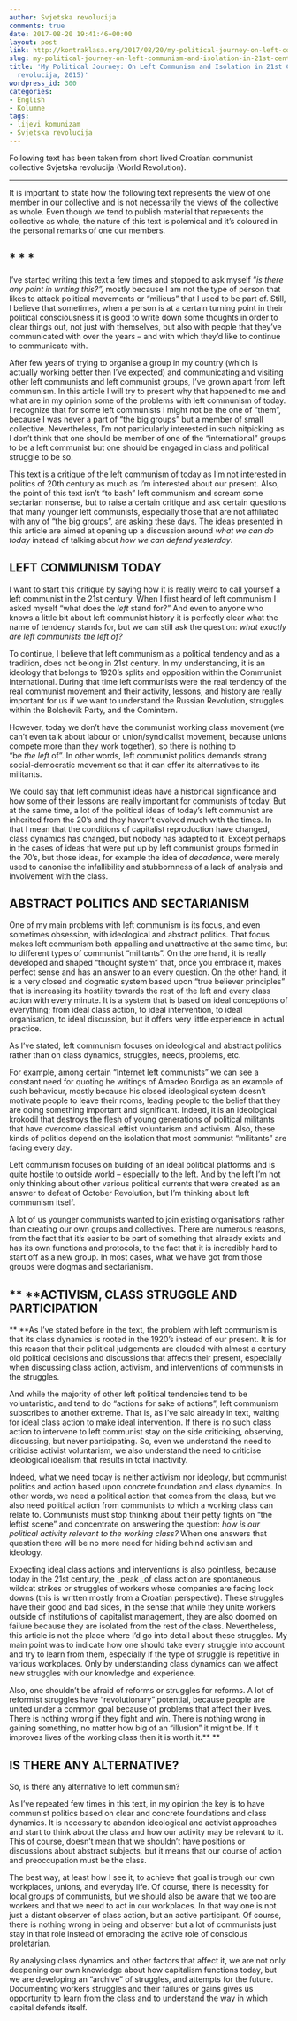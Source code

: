 ```yaml
---
author: Svjetska revolucija
comments: true
date: 2017-08-20 19:41:46+00:00
layout: post
link: http://kontraklasa.org/2017/08/20/my-political-journey-on-left-communism-and-isolation-in-21st-century-svjetska-revolucija-2015/
slug: my-political-journey-on-left-communism-and-isolation-in-21st-century-svjetska-revolucija-2015
title: 'My Political Journey: On Left Communism and Isolation in 21st Century (Svjetska
  revolucija, 2015)'
wordpress_id: 300
categories:
- English
- Kolumne
tags:
- lijevi komunizam
- Svjetska revolucija
---
```


Following text has been taken from short lived Croatian communist collective Svjetska revolucija (World Revolution).



* * *




It is important to state how the following text represents the view of one member in our collective and is not necessarily the views of the collective as whole. Even though we tend to publish material that represents the collective as whole, the nature of this text is polemical and it’s coloured in the personal remarks of one our members.





## * * *




I’ve started writing this text a few times and stopped to ask myself “_is there any point in writing this?”,_ mostly because I am not the type of person that likes to attack political movements or “milieus” that I used to be part of. Still, I believe that sometimes, when a person is at a certain turning point in their political consciousness it is good to write down some thoughts in order to clear things out, not just with themselves, but also with people that they’ve communicated with over the years – and with which they’d like to continue to communicate with.




After few years of trying to organise a group in my country (which is actually working better then I’ve expected) and communicating and visiting other left communists and left communist groups, I’ve grown apart from left communism. In this article I will try to present why that happened to me and what are in my opinion some of the problems with left communism of today. I recognize that for some left communists I might not be the one of “them”, because I was never a part of “the big groups” but a member of small collective. Nevertheless, I’m not particularly interested in such nitpicking as I don’t think that one should be member of one of the “international” groups to be a left communist but one should be engaged in class and political struggle to be so.




This text is a critique of the left communism of today as I’m not interested in politics of 20th century as much as I’m interested about our present. Also, the point of this text isn’t “to bash” left communism and scream some sectarian nonsense, but to raise a certain critique and ask certain questions that many younger left communists, especially those that are not affiliated with any of “the big groups”, are asking these days. The ideas presented in this article are aimed at opening up a discussion around _what we can do today_ instead of talking about _how we can defend yesterday_.





## **LEFT COMMUNISM TODAY**




I want to start this critique by saying how it is really weird to call yourself a left communist in the 21st century. When I first heard of left communism I asked myself “what does the _left_ stand for?” And even to anyone who knows a little bit about left communist history it is perfectly clear what the name of tendency stands for, but we can still ask the question: _what exactly are left communists the left of?_




To continue, I believe that left communism as a political tendency and as a tradition, does not belong in 21st century. In my understanding, it is an ideology that belongs to 1920’s splits and opposition within the Communist International. During that time left communists were the real tendency of the real communist movement and their activity, lessons, and history are really important for us if we want to understand the Russian Revolution, struggles within the Bolshevik Party, and the Comintern.




However, today we don’t have the communist working class movement (we can’t even talk about labour or union/syndicalist movement, because unions compete more than they work together), so there is nothing to “be _the_ _left_ of”. In other words, left communist politics demands strong social-democratic movement so that it can offer its alternatives to its militants.




We could say that left communist ideas have a historical significance and how some of their lessons are really important for communists of today. But at the same time, a lot of the political ideas of today’s left communist are inherited from the 20’s and they haven’t evolved much with the times. In that I mean that the conditions of capitalist reproduction have changed, class dynamics has changed, but nobody has adapted to it. Except perhaps in the cases of ideas that were put up by left communist groups formed in the 70’s, but those ideas, for example the idea of _decadence_, were merely used to canonise the infallibility and stubbornness of a lack of analysis and involvement with the class.





## **ABSTRACT POLITICS AND SECTARIANISM**




One of my main problems with left communism is its focus, and even sometimes obsession, with ideological and abstract politics. That focus makes left communism both appalling and unattractive at the same time, but to different types of communist “militants”. On the one hand, it is really developed and shaped “thought system” that, once you embrace it, makes perfect sense and has an answer to an every question. On the other hand, it is a very closed and dogmatic system based upon “true believer principles” that is increasing its hostility towards the rest of the left and every class action with every minute. It is a system that is based on ideal conceptions of everything; from ideal class action, to ideal intervention, to ideal organisation, to ideal discussion, but it offers very little experience in actual practice.




As I’ve stated, left communism focuses on ideological and abstract politics rather than on class dynamics, struggles, needs, problems, etc.




For example, among certain “Internet left communists” we can see a constant need for quoting he writings of Amadeo Bordiga as an example of such behaviour, mostly because his closed ideological system doesn’t motivate people to leave their rooms, leading people to the belief that they are doing something important and significant. Indeed, it is an ideological krokodil that destroys the flesh of young generations of political militants that have overcome classical leftist voluntarism and activism. Also, these kinds of politics depend on the isolation that most communist “militants” are facing every day.




Left communism focuses on building of an ideal political platforms and is quite hostile to outside world – especially to the left. And by the left I’m not only thinking about other various political currents that were created as an answer to defeat of October Revolution, but I’m thinking about left communism itself.




A lot of us younger communists wanted to join existing organisations rather than creating our own groups and collectives. There are numerous reasons, from the fact that it’s easier to be part of something that already exists and has its own functions and protocols, to the fact that it is incredibly hard to start off as a new group. In most cases, what we have got from those groups were dogmas and sectarianism.





## ** ****ACTIVISM, CLASS STRUGGLE AND PARTICIPATION**




** **As I’ve stated before in the text, the problem with left communism is that its class dynamics is rooted in the 1920’s instead of our present. It is for this reason that their political judgements are clouded with almost a century old political decisions and discussions that affects their present, especially when discussing class action, activism, and interventions of communists in the struggles.




And while the majority of other left political tendencies tend to be voluntaristic, and tend to do “actions for sake of actions”, left communism subscribes to another extreme. That is, as I’ve said already in text, waiting for ideal class action to make ideal intervention. If there is no such class action to intervene to left communist stay on the side criticising, observing, discussing, but never participating. So, even we understand the need to criticise activist voluntarism, we also understand the need to criticise ideological idealism that results in total inactivity.




Indeed, what we need today is neither activism nor ideology, but communist politics and action based upon concrete foundation and class dynamics. In other words, we need a political action that comes from the class, but we also need political action from communists to which a working class can relate to. Communists must stop thinking about their petty fights on “the leftist scene” and concentrate on answering the question: _how is our political activity relevant to the working class?_ When one answers that question there will be no more need for hiding behind activism and ideology.




Expecting ideal class actions and interventions is also pointless, because today in the 21st century, the _peak _of class action are spontaneous wildcat strikes or struggles of workers whose companies are facing lock downs (this is written mostly from a Croatian perspective). These struggles have their good and bad sides, in the sense that while they unite workers outside of institutions of capitalist management, they are also doomed on failure because they are isolated from the rest of the class. Nevertheless, this article is not the place where I’d go into detail about these struggles. My main point was to indicate how one should take every struggle into account and try to learn from them, especially if the type of struggle is repetitive in various workplaces. Only by understanding class dynamics can we affect new struggles with our knowledge and experience.




Also, one shouldn’t be afraid of reforms or struggles for reforms. A lot of reformist struggles have “revolutionary” potential, because people are united under a common goal because of problems that affect their lives. There is nothing wrong if they fight and win. There is nothing wrong in gaining something, no matter how big of an “illusion” it might be. If it improves lives of the working class then it is worth it.**
**





## **IS THERE ANY ALTERNATIVE?**




So, is there any alternative to left communism?




As I’ve repeated few times in this text, in my opinion the key is to have communist politics based on clear and concrete foundations and class dynamics. It is necessary to abandon ideological and activist approaches and start to think about the class and how our activity may be relevant to it. This of course, doesn’t mean that we shouldn’t have positions or discussions about abstract subjects, but it means that our course of action and preoccupation must be the class.




The best way, at least how I see it, to achieve that goal is trough our own workplaces, unions, and everyday life. Of course, there is necessity for local groups of communists, but we should also be aware that we too are workers and that we need to act in our workplaces. In that way one is not just a distant observer of class action, but an active participant. Of course, there is nothing wrong in being and observer but a lot of communists just stay in that role instead of embracing the active role of conscious proletarian.




By analysing class dynamics and other factors that affect it, we are not only deepening our own knowledge about how capitalism functions today, but we are developing an “archive” of struggles, and attempts for the future. Documenting workers struggles and their failures or gains gives us opportunity to learn from the class and to understand the way in which capital defends itself.
